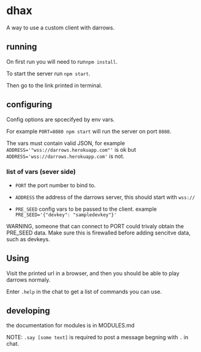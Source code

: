 # dhax

A way to use a custom client with darrows.

## running

On first run you will need to run``npm install``.

To start the server run ``npm start``.

Then go to the link printed in terminal.

## configuring

Config options are spcecifyed by env vars.

For example ``PORT=8080 npm start`` will run the server on port ``8080``. 

The vars must contain valid JSON, for example ``ADDRESS='"wss://darrows.herokuapp.com"'`` is ok but ``ADDRESS='wss://darrows.herokuapp.com'`` is not.

### list of vars (sever side)

- ``PORT`` the port number to bind to.

- ``ADDRESS`` the address of the darrows server, this should start with ``wss://``

- ``PRE_SEED`` config vars to be passed to the client. example ``PRE_SEED='{"devkey": "sampledevkey"}'``

WARNING, someone that can connect to PORT could trivaly obtain the PRE_SEED data. 
Make sure this is firewalled before adding sencitve data, such as devkeys.

## Using

Visit the printed url in a browser, and then you should be able to play darrows normaly.

Enter ``.help`` in the chat to get a list of commands you can use.

## developing

the documentation for modules is in MODULES.md

NOTE: ``.say [some text]``  is required to post a message begning with ``.`` in chat.
